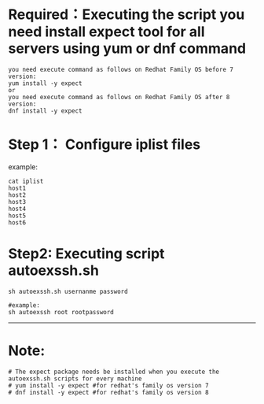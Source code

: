 # Required：Executing the script you need install expect tool for all servers using yum or dnf command <br>

```
you need execute command as follows on Redhat Family OS before 7 version:
yum install -y expect
or
you need execute command as follows on Redhat Family OS after 8 version:
dnf install -y expect
```

# Step 1： Configure iplist files<br>
example:
```
cat iplist
host1
host2
host3
host4
host5
host6
```
# Step2:  Executing script autoexssh.sh
```
sh autoexssh.sh usernanme password

#example:
sh autoexssh root rootpassword
```
---
<h1>Note:</h1>

```
# The expect package needs be installed when you execute the autoexssh.sh scripts for every machine
# yum install -y expect #for redhat's family os version 7
# dnf install -y expect #for redhat's family os version 8
```
